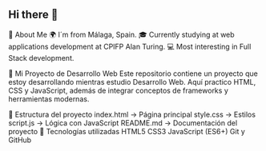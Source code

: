 ## Hi there 👋
💬 About Me 
🌍 I´m from Málaga, Spain. 
🎓 Currently studying at web applications development at CPIFP Alan Turing. 
💻 Most interesting in Full Stack development.

🚀 Mi Proyecto de Desarrollo Web
Este repositorio contiene un proyecto que estoy desarrollando mientras estudio Desarrollo Web.
Aquí practico HTML, CSS y JavaScript, además de integrar conceptos de frameworks y herramientas modernas.

📂 Estructura del proyecto
index.html → Página principal
style.css → Estilos
script.js → Lógica con JavaScript
README.md → Documentación del proyecto
🔧 Tecnologías utilizadas
HTML5
CSS3
JavaScript (ES6+)
Git y GitHub
